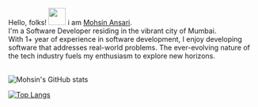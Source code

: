 

<!--
**mohsinogen/mohsinogen** is a ✨ _special_ ✨ repository because its `README.md` (this file) appears on your GitHub profile.

Here are some ideas to get you started:

<img src="/images/cover.png" align="center" title="hover text">
-->


Hello, folks! <img src="https://raw.githubusercontent.com/MartinHeinz/MartinHeinz/master/wave.gif" width="35px">
i am [Mohsin Ansari](https://www.mohsinansari.in).  <br/>
I'm a Software Developer residing in the vibrant city of Mumbai.<br/>
With 1+ year of experience in software development, I enjoy developing software that addresses real-world problems.
The ever-evolving nature of the tech industry fuels my enthusiasm to explore new horizons.
<br/>
<br/>

 ![Mohsin's GitHub stats](https://github-readme-stats.vercel.app/api?username=mohsinogen&show_icons=true&theme=dark)

[![Top Langs](https://github-readme-stats.vercel.app/api/top-langs/?username=mohsinogen&langs_count=8&layout=compact&theme=dark)](https://github.com/anuraghazra/github-readme-stats)
